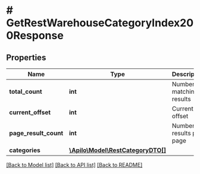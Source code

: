 # # GetRestWarehouseCategoryIndex200Response

## Properties

Name | Type | Description | Notes
------------ | ------------- | ------------- | -------------
**total_count** | **int** | Number of matching results | [optional]
**current_offset** | **int** | Current list offset | [optional]
**page_result_count** | **int** | Number of results per page | [optional]
**categories** | [**\Apilo\Model\RestCategoryDTO[]**](RestCategoryDTO.md) |  | [optional]

[[Back to Model list]](../../README.md#models) [[Back to API list]](../../README.md#endpoints) [[Back to README]](../../README.md)
